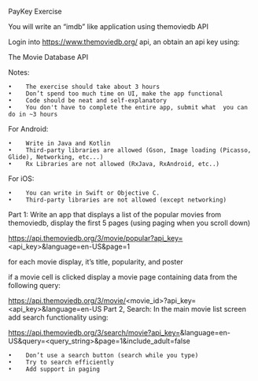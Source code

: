 PayKey Exercise 

You will write an “imdb” like application using themoviedb API

Login into https://www.themoviedb.org/ api, an obtain an api key using:

The Movie Database API

Notes:

    •    The exercise should take about 3 hours
    •    Don’t spend too much time on UI, make the app functional
    •    Code should be neat and self-explanatory
    •    You don't have to complete the entire app, submit what  you can do in ~3 hours

For Android:

    •    Write in Java and Kotlin
    •    Third-party libraries are allowed (Gson, Image loading (Picasso, Glide), Networking, etc...)
    •    Rx Libraries are not allowed (RxJava, RxAndroid, etc..)

For iOS:

    •    You can write in Swift or Objective C.
    •    Third-party libraries are not allowed (except networking)


Part 1:
Write an app that displays a list of the popular movies from themoviedb, display the first 5 pages (using paging when you scroll down)

https://api.themoviedb.org/3/movie/popular?api_key=<api_key>&language=en-US&page=1

for each movie display, it’s title, popularity, and poster

if a movie cell is clicked display a movie page containing data from the following query:

https://api.themoviedb.org/3/movie/<movie_id>?api_key=<api_key>&language=en-US
Part 2, Search:
In the main movie list screen add search functionality using: 

https://api.themoviedb.org/3/search/movie?api_key=<api-key>&language=en-US&query=<query_string>&page=1&include_adult=false

    •    Don’t use a search button (search while you type)
    •    Try to search efficiently
    •    Add support in paging 


